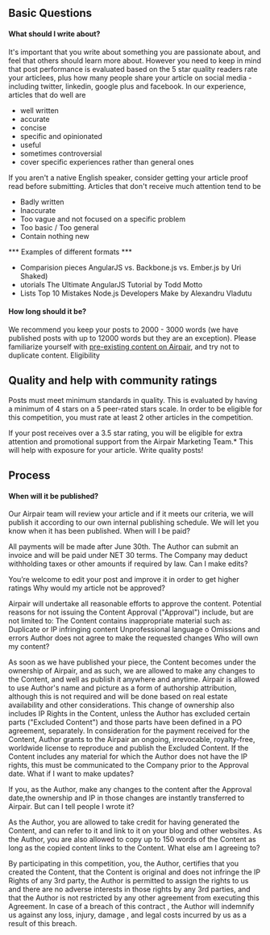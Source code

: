 ## Basic Questions

#### What should I write about?

It's important that you write about something you are passionate about, and feel that others should learn more about. However you need to keep in mind that post performance is evaluated based on the 5 star quality readers rate your articlees, plus how many people share your article on social media - including twitter, linkedin, google plus and facebook.
In our experience, articles that do well are

- well written 
- accurate 
- concise 
- specific and opinionated 
- useful 
- sometimes controversial 
- cover specific experiences rather than general ones 

If you aren't a native English speaker, consider getting your article proof read before submitting.
Articles that don't receive much attention tend to be

- Badly written 
- Inaccurate 
- Too vague and not focused on a specific problem 
- Too basic / Too general 
- Contain nothing new

*** Examples of different formats ***

- Comparision pieces AngularJS vs. Backbone.js vs. Ember.js by Uri Shaked) 
- utorials The Ultimate AngularJS Tutorial by Todd Motto 
- Lists Top 10 Mistakes Node.js Developers Make by Alexandru Vladutu

#### How long should it be?

We recommend you keep your posts to 2000 - 3000 words (we have published posts with up to 12000 words but they are an exception). Please familiarize yourself with [pre-existing content on Airpair](), and try not to duplicate content.
Eligibility

## Quality and help with community ratings

Posts must meet minimum standards in quality. This is evaluated by having a minimum of 4 stars on a 5 peer-rated stars scale. In order to be eligible for this competition, you must rate at least 2 other articles in the competition.

If your post receives over a 3.5 star rating, you will be eligible for extra attention and promotional support from the Airpair Marketing Team.* This will help with exposure for your article. Write quality posts!

## Process

#### When will it be published?

Our Airpair team will review your article and if it meets our criteria, we will publish it according to our own internal publishing schedule. We will let you know when it has been published.
When will I be paid?

All payments will be made after June 30th. The Author can submit an invoice and will be paid under NET 30 terms. The Company may deduct withholding taxes or other amounts if required by law.
Can I make edits?

You’re welcome to edit your post and improve it in order to get higher ratings
Why would my article not be approved?

Airpair will undertake all reasonable efforts to approve the content. Potential reasons for not issuing the Content Approval ("Approval") include, but are not limited to: The Content contains inappropriate material such as: Duplicate or IP infringing content Unprofessional language o Omissions and errors Author does not agree to make the requested changes
Who will own my content?

As soon as we have published your piece, the Content becomes under the ownership of Airpair, and as such, we are allowed to make any changes to the Content, and well as publish it anywhere and anytime. Airpair is allowed to use Author's name and picture as a form of authorship attribution, although this is not required and will be done based on real estate availability and other considerations. This change of ownership also includes IP Rights in the Content, unless the Author has excluded certain parts ("Excluded Content") and those parts have been defined in a PO agreement, separately. In consideration for the payment received for the Content, Author grants to the Airpair an ongoing, irrevocable, royalty-free, worldwide license to reproduce and publish the Excluded Content. If the Content includes any material for which the Author does not have the IP rights, this must be communicated to the Company prior to the Approval date.
What if I want to make updates?

If you, as the Author, make any changes to the content after the Approval date,the ownership and IP in those changes are instantly transferred to Airpair.
But can I tell people I wrote it?

As the Author, you are allowed to take credit for having generated the Content, and can refer to it and link to it on your blog and other websites. As the Author, you are also allowed to copy up to 150 words of the Content as long as the copied content links to the Content.
What else am I agreeing to?

By participating in this competition, you, the Author, certifies that you created the Content, that the Content is original and does not infringe the IP Rights of any 3rd party, the Author is permitted to assign the rights to us and there are no adverse interests in those rights by any 3rd parties, and that the Author is not restricted by any other agreement from executing this Agreement. In case of a breach of this contract , the Author will indemnify us against any loss, injury, damage , and legal costs incurred by us as a result of this breach.
